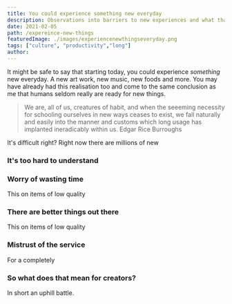 ```yaml
---
title: You could experience something new everyday
description: Observations into barriers to new experiences and what that could mean for those making new things.
date: 2021-02-05
path: /expereince-new-things
featuredImage: ./images/experiencenewthingseveryday.png
tags: ["culture", "productivity","long"]
author:
---
```


It might be safe to say that starting today, you could experience *something* new everyday. A new art work, new music, new foods and more. You may have already had this realisation too and come to the same conclusion as me that humans seldom really are ready for new things.

> We are, all of us, creatures of habit, and when the seeeming necessity for schooling ourselves in new ways ceases to exist, we fall naturally and easily into the manner and customs which long usage has implanted ineradicably within us. Edgar Rice Burroughs

It's difficult right? Right now there are millions of new

### It's too hard to understand

### Worry of wasting time
This on items of low quality

### There are better things out there
This on items of low quality

### Mistrust of the service
For a completely

### So what does that mean for creators?
In short an uphill battle.
